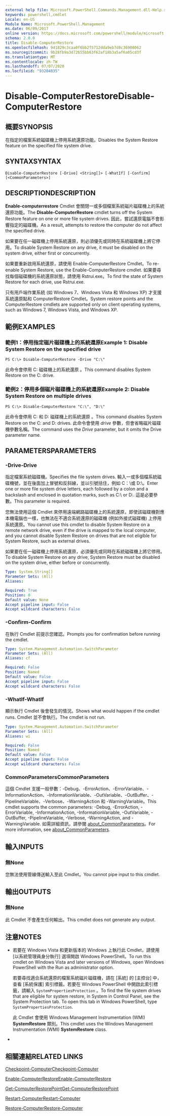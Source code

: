```yaml
---
external help file: Microsoft.PowerShell.Commands.Management.dll-Help.xml
keywords: powershell,cmdlet
Locale: en-US
Module Name: Microsoft.PowerShell.Management
ms.date: 06/09/2017
online version: https://docs.microsoft.com/powershell/module/microsoft.powershell.management/disable-computerrestore?view=powershell-5.1&WT.mc_id=ps-gethelp
schema: 2.0.0
title: Disable-ComputerRestore
ms.openlocfilehash: 941829c3caa0f6bb2f5712dda9eb7d8c36908062
ms.sourcegitcommit: 9b28fb9a3d72655bb63f62af18b3a5af6a05cd3f
ms.translationtype: MT
ms.contentlocale: zh-TW
ms.lasthandoff: 07/07/2020
ms.locfileid: "93204035"
---
```

# <span data-ttu-id="bb463-103">Disable-ComputerRestore</span><span class="sxs-lookup"><span data-stu-id="bb463-103">Disable-ComputerRestore</span></span>

## <span data-ttu-id="bb463-104">概要</span><span class="sxs-lookup"><span data-stu-id="bb463-104">SYNOPSIS</span></span>
<span data-ttu-id="bb463-105">在指定的檔案系統磁碟機上停用系統還原功能。</span><span class="sxs-lookup"><span data-stu-id="bb463-105">Disables the System Restore feature on the specified file system drive.</span></span>

## <span data-ttu-id="bb463-106">SYNTAX</span><span class="sxs-lookup"><span data-stu-id="bb463-106">SYNTAX</span></span>

```
Disable-ComputerRestore [-Drive] <String[]> [-WhatIf] [-Confirm] [<CommonParameters>]
```

## <span data-ttu-id="bb463-107">DESCRIPTION</span><span class="sxs-lookup"><span data-stu-id="bb463-107">DESCRIPTION</span></span>
<span data-ttu-id="bb463-108">**Enable-computerrestore** Cmdlet 會關閉一或多個檔案系統磁片磁碟機上的系統還原功能。</span><span class="sxs-lookup"><span data-stu-id="bb463-108">The **Disable-ComputerRestore** cmdlet turns off the System Restore feature on one or more file system drives.</span></span>
<span data-ttu-id="bb463-109">因此，嘗試還原電腦不會影響指定的磁碟機。</span><span class="sxs-lookup"><span data-stu-id="bb463-109">As a result, attempts to restore the computer do not affect the specified drive.</span></span>

<span data-ttu-id="bb463-110">如果要在任一磁碟機上停用系統還原，則必須優先或同時在系統磁碟機上將它停用。</span><span class="sxs-lookup"><span data-stu-id="bb463-110">To disable System Restore on any drive, it must be disabled on the system drive, either first or concurrently.</span></span>

<span data-ttu-id="bb463-111">如果要重新啟用系統還原，請使用 Enable-ComputerRestore Cmdlet。</span><span class="sxs-lookup"><span data-stu-id="bb463-111">To re-enable System Restore, use the Enable-ComputerRestore cmdlet.</span></span>
<span data-ttu-id="bb463-112">如果要尋找每個磁碟機的系統還原狀態，請使用 Rstrui.exe。</span><span class="sxs-lookup"><span data-stu-id="bb463-112">To find the state of System Restore for each drive, use Rstrui.exe.</span></span>

<span data-ttu-id="bb463-113">只有用戶端作業系統 (如 Windows 7、Windows Vista 和 Windows XP) 才支援系統還原點和 ComputerRestore Cmdlet。</span><span class="sxs-lookup"><span data-stu-id="bb463-113">System restore points and the ComputerRestore cmdlets are supported only on client operating systems, such as Windows 7, Windows Vista, and Windows XP.</span></span>

## <span data-ttu-id="bb463-114">範例</span><span class="sxs-lookup"><span data-stu-id="bb463-114">EXAMPLES</span></span>

### <span data-ttu-id="bb463-115">範例1：停用指定磁片磁碟機上的系統還原</span><span class="sxs-lookup"><span data-stu-id="bb463-115">Example 1: Disable System Restore on the specified drive</span></span>

```
PS C:\> Disable-ComputerRestore -Drive "C:\"
```

<span data-ttu-id="bb463-116">此命令會停用 C: 磁碟機上的系統還原 。</span><span class="sxs-lookup"><span data-stu-id="bb463-116">This command disables System Restore on the C: drive.</span></span>

### <span data-ttu-id="bb463-117">範例2：停用多個磁片磁碟機上的系統還原</span><span class="sxs-lookup"><span data-stu-id="bb463-117">Example 2: Disable System Restore on multiple drives</span></span>

```
PS C:\> Disable-ComputerRestore "C:\", "D:\"
```

<span data-ttu-id="bb463-118">此命令會停用 C: 和 D: 磁碟機上的系統還原 。</span><span class="sxs-lookup"><span data-stu-id="bb463-118">This command disables System Restore on the C: and D: drives.</span></span>
<span data-ttu-id="bb463-119">此命令會使用 *drive* 參數，但會省略磁片磁碟機參數名稱。</span><span class="sxs-lookup"><span data-stu-id="bb463-119">The command uses the *Drive* parameter, but it omits the Drive parameter name.</span></span>

## <span data-ttu-id="bb463-120">PARAMETERS</span><span class="sxs-lookup"><span data-stu-id="bb463-120">PARAMETERS</span></span>

### <span data-ttu-id="bb463-121">-Drive</span><span class="sxs-lookup"><span data-stu-id="bb463-121">-Drive</span></span>
<span data-ttu-id="bb463-122">指定檔案系統磁碟機。</span><span class="sxs-lookup"><span data-stu-id="bb463-122">Specifies the file system drives.</span></span>
<span data-ttu-id="bb463-123">輸入一或多個檔系統磁碟機號，並在後面加上冒號和反斜線，並以引號括住，例如 C：\或 D:\。</span><span class="sxs-lookup"><span data-stu-id="bb463-123">Enter one or more file system drive letters, each followed by a colon and a backslash and enclosed in quotation marks, such as C:\ or D:\.</span></span>
<span data-ttu-id="bb463-124">這是必要參數。</span><span class="sxs-lookup"><span data-stu-id="bb463-124">This parameter is required.</span></span>

<span data-ttu-id="bb463-125">您無法使用這個 Cmdlet 來停用遠端網路磁碟機上的系統還原，即使該磁碟機對應本機電腦也一樣，也無法在不適合系統還原的磁碟機 (例如外接式磁碟機) 上停用系統還原。</span><span class="sxs-lookup"><span data-stu-id="bb463-125">You cannot use this cmdlet to disable System Restore on a remote network drive, even if the drive is mapped to the local computer, and you cannot disable System Restore on drives that are not eligible for System Restore, such as external drives.</span></span>

<span data-ttu-id="bb463-126">如果要在任一磁碟機上停用系統還原，必須優先或同時在系統磁碟機上將它停用。</span><span class="sxs-lookup"><span data-stu-id="bb463-126">To disable System Restore on any drive, System Restore must be disabled on the system drive, either before or concurrently.</span></span>

```yaml
Type: System.String[]
Parameter Sets: (All)
Aliases:

Required: True
Position: 0
Default value: None
Accept pipeline input: False
Accept wildcard characters: False
```

### <span data-ttu-id="bb463-127">-Confirm</span><span class="sxs-lookup"><span data-stu-id="bb463-127">-Confirm</span></span>
<span data-ttu-id="bb463-128">在執行 Cmdlet 前提示您確認。</span><span class="sxs-lookup"><span data-stu-id="bb463-128">Prompts you for confirmation before running the cmdlet.</span></span>

```yaml
Type: System.Management.Automation.SwitchParameter
Parameter Sets: (All)
Aliases: cf

Required: False
Position: Named
Default value: False
Accept pipeline input: False
Accept wildcard characters: False
```

### <span data-ttu-id="bb463-129">-WhatIf</span><span class="sxs-lookup"><span data-stu-id="bb463-129">-WhatIf</span></span>
<span data-ttu-id="bb463-130">顯示執行 Cmdlet 後會發生的情況。</span><span class="sxs-lookup"><span data-stu-id="bb463-130">Shows what would happen if the cmdlet runs.</span></span>
<span data-ttu-id="bb463-131">Cmdlet 並不會執行。</span><span class="sxs-lookup"><span data-stu-id="bb463-131">The cmdlet is not run.</span></span>

```yaml
Type: System.Management.Automation.SwitchParameter
Parameter Sets: (All)
Aliases: wi

Required: False
Position: Named
Default value: False
Accept pipeline input: False
Accept wildcard characters: False
```

### <span data-ttu-id="bb463-132">CommonParameters</span><span class="sxs-lookup"><span data-stu-id="bb463-132">CommonParameters</span></span>
<span data-ttu-id="bb463-133">這個 Cmdlet 支援一般參數：-Debug、-ErrorAction、-ErrorVariable、-InformationAction、-InformationVariable、-OutVariable、-OutBuffer、-PipelineVariable、-Verbose、-WarningAction 和 -WarningVariable。</span><span class="sxs-lookup"><span data-stu-id="bb463-133">This cmdlet supports the common parameters: -Debug, -ErrorAction, -ErrorVariable, -InformationAction, -InformationVariable, -OutVariable, -OutBuffer, -PipelineVariable, -Verbose, -WarningAction, and -WarningVariable.</span></span> <span data-ttu-id="bb463-134">如需詳細資訊，請參閱 [about_CommonParameters](https://go.microsoft.com/fwlink/?LinkID=113216)。</span><span class="sxs-lookup"><span data-stu-id="bb463-134">For more information, see [about_CommonParameters](https://go.microsoft.com/fwlink/?LinkID=113216).</span></span>

## <span data-ttu-id="bb463-135">輸入</span><span class="sxs-lookup"><span data-stu-id="bb463-135">INPUTS</span></span>

### <span data-ttu-id="bb463-136">無</span><span class="sxs-lookup"><span data-stu-id="bb463-136">None</span></span>
<span data-ttu-id="bb463-137">您無法使用管線傳送輸入至此 Cmdlet。</span><span class="sxs-lookup"><span data-stu-id="bb463-137">You cannot pipe input to this cmdlet.</span></span>

## <span data-ttu-id="bb463-138">輸出</span><span class="sxs-lookup"><span data-stu-id="bb463-138">OUTPUTS</span></span>

### <span data-ttu-id="bb463-139">無</span><span class="sxs-lookup"><span data-stu-id="bb463-139">None</span></span>
<span data-ttu-id="bb463-140">此 Cmdlet 不會產生任何輸出。</span><span class="sxs-lookup"><span data-stu-id="bb463-140">This cmdlet does not generate any output.</span></span>

## <span data-ttu-id="bb463-141">注意</span><span class="sxs-lookup"><span data-stu-id="bb463-141">NOTES</span></span>

* <span data-ttu-id="bb463-142">若要在 Windows Vista 和更新版本的 Windows 上執行此 Cmdlet，請使用 [以系統管理員身分執行] 選項開啟 Windows PowerShell。</span><span class="sxs-lookup"><span data-stu-id="bb463-142">To run this cmdlet on Windows Vista and later versions of Windows, open Windows PowerShell with the Run as administrator option.</span></span>

  <span data-ttu-id="bb463-143">若要尋找適合系統還原的檔案系統磁片磁碟機，請在 [系統] 的 [主控台] 中，查看 [系統保護] 索引標籤。若要在 Windows PowerShell 中開啟此索引標籤，請輸入 `SystemPropertiesProtection` 。</span><span class="sxs-lookup"><span data-stu-id="bb463-143">To find the file system drives that are eligible for system restore, in System in Control Panel, see the System Protection tab. To open this tab in Windows PowerShell, type `SystemPropertiesProtection`.</span></span>

  <span data-ttu-id="bb463-144">此 Cmdlet 會使用 Windows Management Instrumentation (WMI) **SystemRestore** 類別。</span><span class="sxs-lookup"><span data-stu-id="bb463-144">This cmdlet uses the Windows Management Instrumentation (WMI) **SystemRestore** class.</span></span>

*

## <span data-ttu-id="bb463-145">相關連結</span><span class="sxs-lookup"><span data-stu-id="bb463-145">RELATED LINKS</span></span>

[<span data-ttu-id="bb463-146">Checkpoint-Computer</span><span class="sxs-lookup"><span data-stu-id="bb463-146">Checkpoint-Computer</span></span>](Checkpoint-Computer.md)

[<span data-ttu-id="bb463-147">Enable-ComputerRestore</span><span class="sxs-lookup"><span data-stu-id="bb463-147">Enable-ComputerRestore</span></span>](Enable-ComputerRestore.md)

[<span data-ttu-id="bb463-148">Get-ComputerRestorePoint</span><span class="sxs-lookup"><span data-stu-id="bb463-148">Get-ComputerRestorePoint</span></span>](Get-ComputerRestorePoint.md)

[<span data-ttu-id="bb463-149">Restart-Computer</span><span class="sxs-lookup"><span data-stu-id="bb463-149">Restart-Computer</span></span>](Restart-Computer.md)

[<span data-ttu-id="bb463-150">Restore-Computer</span><span class="sxs-lookup"><span data-stu-id="bb463-150">Restore-Computer</span></span>](Restore-Computer.md)
